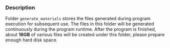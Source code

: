 ### Description

Folder `generate_materials` stores the files generated during program execution for subsequent use. The files in this folder will be generated continuously during the program runtime. After the program is finished, about **16GB** of various files will be created under this folder, please prepare enough hard disk space.

